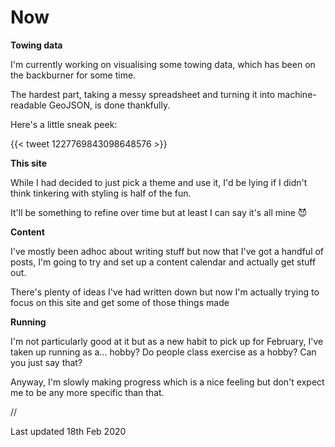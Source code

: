 # Now

**Towing data**

I'm currently working on visualising some towing data, which has been on the backburner for some time.

The hardest part, taking a messy spreadsheet and turning it into machine-readable GeoJSON, is done thankfully.

Here's a little sneak peek:

{{< tweet 1227769843098648576 >}}

**This site**

While I had decided to just pick a theme and use it, I'd be lying if I didn't think tinkering with styling is half of the fun.

It'll be something to refine over time but at least I can say it's all mine 😈

**Content**

I've mostly been adhoc about writing stuff but now that I've got a handful of posts, I'm going to try and set up a content calendar and actually get stuff out.

There's plenty of ideas I've had written down but now I'm actually trying to focus on this site and get some of those things made

**Running**

I'm not particularly good at it but as a new habit to pick up for February, I've taken up running as a... hobby? Do people class exercise as a hobby? Can you just say that?

Anyway, I'm slowly making progress which is a nice feeling but don't expect me to be any more specific than that.

//

Last updated 18th Feb 2020